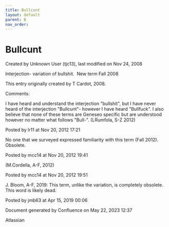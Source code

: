 ```yaml
---
title: Bullcunt
layout: default
parent: B
nav_order:
---
```


# Bullcunt

Created by  Unknown User (tjc13), last modified on Nov 24, 2008

Interjection- variation of bullshit.  New term Fall 2008

This entry originally created by T Cardot, 2008.

Comments:

I have heard and understand the interjection &quot;bullshit&quot;, but I have never heard of the interjection &quot;Bullcunt&quot;- however I have heard &quot;Bullfuck&quot;. I also believe that none of these terms are Geneseo specific but are understood however no matter what follows &quot;Bull-&quot;. (LRumfola, S-Z 2012)

Posted by lr11 at Nov 20, 2012 17:21

No one that we surveyed expressed familiarity with this term (Fall 2012). Obsolete. 

Posted by mcc14 at Nov 20, 2012 19:41

(M.Cordella, A-F, 2012)

Posted by mcc14 at Nov 20, 2012 19:51

J. Bloom, A-F, 2019: This term, unlike the variation, is completely obsolete. This word is likely dead. 

Posted by jmb63 at Apr 15, 2019 00:06

Document generated by Confluence on May 22, 2023 12:37

Atlassian
